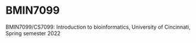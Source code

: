 # BMIN7099
BMIN7099/CS7099: Introduction to bioinformatics, University of Cincinnati, Spring semester 2022
